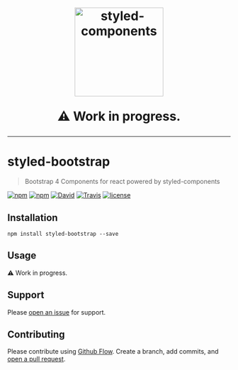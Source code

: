 <h1 align="center">
  <img src="https://github.com/xDae/styled-bootstrap/master/styled-logo-small.png" alt="styled-components" title="glamorous" width="200">

  ⚠️ Work in progress.
</h1>

---

# styled-bootstrap

> Bootstrap 4 Components for react powered by styled-components


[![npm](https://img.shields.io/npm/dt/react-plyr.svg)](https://www.npmjs.com/package/styled-bootstrap)
[![npm](https://img.shields.io/npm/v/styled-bootstrap.svg)](https://www.npmjs.com/package/styled-bootstrap)
[![David](https://img.shields.io/david/xDae/styled-bootstrap.svg)](https://david-dm.org/xDae/styled-bootstrap)
[![Travis](https://img.shields.io/travis/xDae/styled-bootstrap.svg)](https://travis-ci.org/xDae/styled-bootstrap)
[![license](https://img.shields.io/github/license/mashape/apistatus.svg)]()


## Installation

```
npm install styled-bootstrap --save
```

## Usage

⚠️ Work in progress.

## Support

Please [open an issue](https://github.com/xDae/styled-bootstrap/issues/new) for support.

## Contributing

Please contribute using [Github Flow](https://guides.github.com/introduction/flow/). Create a branch, add commits, and [open a pull request](https://github.com/xDae/styled-bootstrap/compare).
